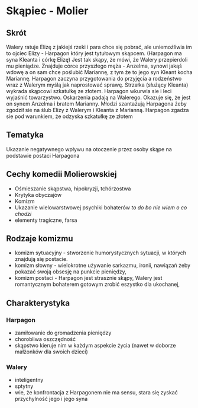 # Skąpiec - Molier
## Skrót
Walery ratuje Elizę z jakiejś rzeki i para chce się pobrać, ale uniemożliwia im to ojciec Elizy - Harpagon który jest tytułowym skąpcem. (Harpagon ma syna Kleanta i córkę Elizę) Jest tak skąpy, że mówi, że Walery przepierdoli mu pieniądze. Znajduje córce przyszłego męża - Anzelma, synowi jakąś wdowę a on sam chce poślubić Mariannę, z tym że to jego syn Kleant kocha Mariannę. Harpagon zaczyna przygotowania do przyjęcia a rodzeństwo wraz z Walerym myślą jak naprostować sprawę. Strzałka (służący Kleanta) wykrada skąpcowi szkatułkę ze złotem. Harpagon wkurwia sie i leci wyjaśnić towarzystwo. Oskarżenia padają na Walerego. Okazuje się, że jest on synem Anzelma i bratem Marianny. Młodzi szantażują Harpagona żeby zgodził sie na ślub Elizy z Walerym i Kleanta z Marianną. Harpagon zgadza sie pod warunkiem, że odzyska szkatułkę ze złotem
## Tematyka
Ukazanie negatywnego wpływu na otoczenie przez osoby skąpe na podstawie postaci Harpagona
## Cechy komedii Molierowskiej
- Ośmieszanie skąpstwa, hipokryzji, tchórzostwa
- Krytyka obyczajów
- Komizm
- Ukazanie wielowarstwowej psychiki bohaterów *to do bo nie wiem o co chodzi*
- elementy tragiczne, farsa
## Rodzaje komizmu
- komizm sytuacyjny - stworzenie humorystycznych sytuacji, w których znajdują się postacie. 
- komizm słowny - wielokrotne używanie sarkazmu, ironii, nawiązań żeby pokazać swoją obsesję na punkcie pieniędzy, 
- komizm postaci - Harpagon jest strasznie skąpy, Walery jest romantycznym bohaterem gotowym zrobić eszystko dla ukochanej, 
## Charakterystyka
### Harpagon
- zamiłowanie do gromadzenia pieniędzy
- chorobliwa oszczędność
- skąpstwo kieruje nim w każdym aspekcie życia (nawet w doborze małżonków dla swoich dzieci)
### Walery
- inteligentny
- sptytny
- wie, że konfrontacja z Harpagonem nie ma sensu, stara się zyskać przychylność jego i jego syna

